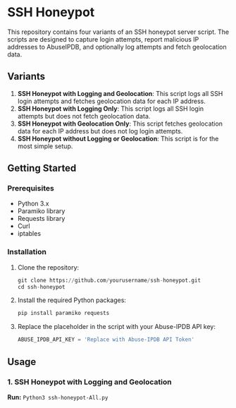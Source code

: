 # SSH Honeypot

This repository contains four variants of an SSH honeypot server script. The scripts are designed to capture login attempts, report malicious IP addresses to AbuseIPDB, and optionally log attempts and fetch geolocation data.

## Variants

1. **SSH Honeypot with Logging and Geolocation**: This script logs all SSH login attempts and fetches geolocation data for each IP address.
2. **SSH Honeypot with Logging Only**: This script logs all SSH login attempts but does not fetch geolocation data.
3. **SSH Honeypot with Geolocation Only**: This script fetches geolocation data for each IP address but does not log login attempts.
4. **SSH Honeypot without Logging or Geolocation**: This script is for the most simple setup.

## Getting Started

### Prerequisites

- Python 3.x
- Paramiko library
- Requests library
- Curl
- iptables

### Installation

1. Clone the repository:
    ```python
    git clone https://github.com/yourusername/ssh-honeypot.git
    cd ssh-honeypot
    ```

2. Install the required Python packages:
    ```python
    pip install paramiko requests
    ```

3. Replace the placeholder in the script with your Abuse-IPDB API key:
    ```python
    ABUSE_IPDB_API_KEY = 'Replace with Abuse-IPDB API Token'
    ```
## Usage

### 1. SSH Honeypot with Logging and Geolocation

**Run:** `Python3 ssh-honeypot-All.py`

